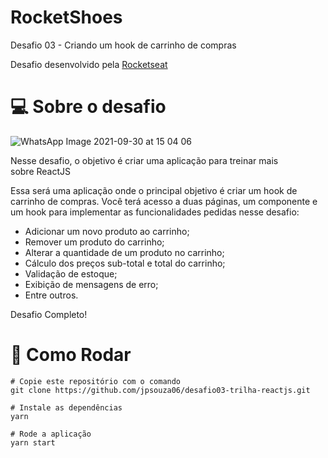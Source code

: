# RocketShoes
Desafio 03 - Criando um hook de carrinho de compras

Desafio desenvolvido pela [Rocketseat](https://www.rocketseat.com.br/)

# 💻 Sobre o desafio

![WhatsApp Image 2021-09-30 at 15 04 06](https://user-images.githubusercontent.com/54922299/135507824-ee98c10e-30ca-4c87-9181-f66c118f54d7.jpeg)

Nesse desafio, o objetivo é criar uma aplicação para treinar mais sobre ReactJS

Essa será uma aplicação onde o principal objetivo é criar um hook de carrinho de compras. Você terá acesso a duas páginas, um componente e um hook para implementar as funcionalidades pedidas nesse desafio:

- Adicionar um novo produto ao carrinho;
- Remover um produto do carrinho;
- Alterar a quantidade de um produto no carrinho;
- Cálculo dos preços sub-total e total do carrinho;
- Validação de estoque;
- Exibição de mensagens de erro;
- Entre outros.

Desafio Completo!


# 🔧 Como Rodar
```
# Copie este repositório com o comando
git clone https://github.com/jpsouza06/desafio03-trilha-reactjs.git

# Instale as dependências
yarn 

# Rode a aplicação
yarn start

```
